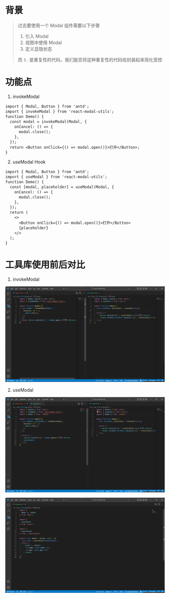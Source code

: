 # 背景

> 过去要使用一个 Modal 组件需要以下步骤
>
> 1. 引入 Modal
> 2. 视图中使用 Modal
> 3. 定义显隐状态
>
> 而 `3.` 是重复性的代码，我们能否将这种重复性的代码给封装起来简化受控

# 功能点

1. invokeModal

```tsx
import { Modal, Button } from 'antd';
import { invokeModal } from 'react-modal-utils';
function Demo() {
  const modal = invokeModal(Modal, {
    onCancel: () => {
      modal.close();
    },
  });
  return <Button onClick={() => modal.open()}>打开</Button>;
}
```

2. useModal Hook

```tsx
import { Modal, Button } from 'antd';
import { useModal } from 'react-modal-utils';
function Demo() {
  const [modal, placeholder] = useModal(Modal, {
    onCancel: () => {
      modal.close();
    },
  });
  return (
    <>
      <Button onClick={() => modal.open()}>打开</Button>
      {placeholder}
    </>
  );
}
```

# 工具库使用前后对比

1. invokeModal

![](./src/static/imgs/compare1.png)

2. useModal

![](./src/static/imgs/compare2.png)

![](./src/static/imgs/context.png)

